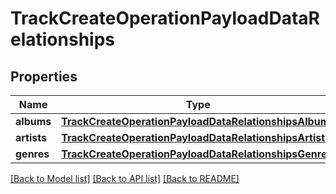 # TrackCreateOperationPayloadDataRelationships

## Properties
Name | Type | Description | Notes
------------ | ------------- | ------------- | -------------
**albums** | [**TrackCreateOperationPayloadDataRelationshipsAlbums**](TrackCreateOperationPayloadDataRelationshipsAlbums.md) |  | 
**artists** | [**TrackCreateOperationPayloadDataRelationshipsArtists**](TrackCreateOperationPayloadDataRelationshipsArtists.md) |  | 
**genres** | [**TrackCreateOperationPayloadDataRelationshipsGenres**](TrackCreateOperationPayloadDataRelationshipsGenres.md) |  | [optional] 

[[Back to Model list]](../README.md#documentation-for-models) [[Back to API list]](../README.md#documentation-for-api-endpoints) [[Back to README]](../README.md)


